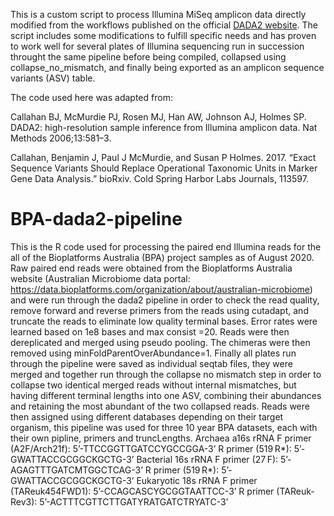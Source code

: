 This is a custom script to process Illumina MiSeq amplicon data directly modified from the workflows published on the official 
[DADA2 website](https://benjjneb.github.io/dada2/index.html).
The script includes some modifications to fulfill specific needs and has proven to work well for several plates of Illumina sequencing run in succession throught the same pipeline before being compiled, collapsed using collapse_no_mismatch, and finally being exported as an amplicon sequence variants (ASV) table.

The code used here was adapted from:

Callahan BJ, McMurdie PJ, Rosen MJ, Han AW, Johnson AJ, Holmes SP. DADA2: high-resolution sample inference from Illumina amplicon data. Nat Methods 2006;13:581–3.

Callahan, Benjamin J, Paul J McMurdie, and Susan P Holmes. 2017. “Exact Sequence Variants Should Replace Operational Taxonomic Units in Marker Gene Data Analysis.” bioRxiv. Cold Spring Harbor Labs Journals, 113597.

# BPA-dada2-pipeline
This is the R code used for processing the paired end Illumina reads for the all of the Bioplatforms Australia (BPA) project samples as of August 2020. Raw paired end reads were obtained from the Bioplatforms Australia website (Australian Microbiome data portal: https://data.bioplatforms.com/organization/about/australian-microbiome) and were run through the dada2 pipeline in order to check the read quality, remove forward and reverse primers from the reads using cutadapt, and truncate the reads to eliminate low quality terminal bases. Error rates were learned based on 1e8 bases and max consist =20. Reads were then dereplicated and merged using pseudo pooling. The chimeras were then removed using minFoldParentOverAbundance=1. Finally all plates run through the pipeline were saved as individual seqtab files, they were merged and together run through the collapse no mismatch step in order to collapse two identical merged reads without internal mismatches, but having different terminal lengths into one ASV, combining their abundances and retaining the most abundant of the two collapsed reads. Reads were then assigned using different databases depending on their target organism, this pipeline was used for three 10 year BPA datasets, each with their own pipline, primers and truncLengths. Archaea a16s rRNA F primer (A2F/Arch21f): 5’-TTCCGGTTGATCCYGCCGGA-3’ R primer (519 R*): 5’-GWATTACCGCGGCKGCTG-3’ Bacterial 16s rRNA F primer (27 F): 5’-AGAGTTTGATCMTGGCTCAG-3’ R primer (519 R*): 5’-GWATTACCGCGGCKGCTG-3’ Eukaryotic 18s rRNA F primer (TAReuk454FWD1): 5’-CCAGCASCYGCGGTAATTCC-3’ R primer (TAReuk-Rev3): 5’-ACTTTCGTTCTTGATYRATGATCTRYATC-3’
